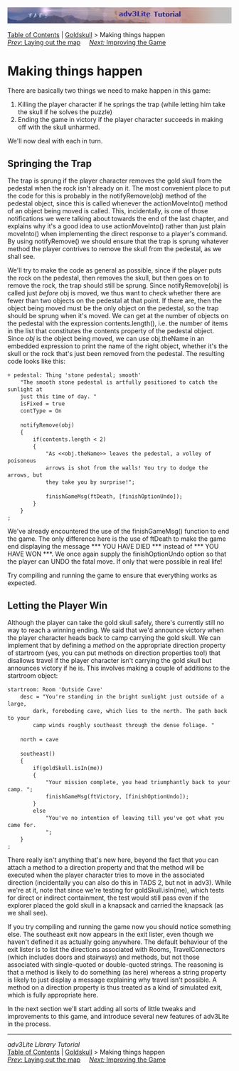 ---
---
<div class="topbar">

<img src="topbar.jpg" data-border="0" />

</div>

<div class="nav">

<a href="toc.html" class="nav">Table of Contents</a> \|
<a href="revisit.html" class="nav">Goldskull</a> \> Making things
happen  
<span class="navnp"><a href="goldmap.html" class="nav"><em>Prev:</em> Laying out the map</a>
    <a href="improving.html" class="nav"><em>Next:</em> Improving the
Game</a>     </span>

</div>

<div class="main">

# Making things happen

There are basically two things we need to make happen in this game:

1.  Killing the player character if he springs the trap (while letting
    him take the skull if he solves the puzzle)
2.  Ending the game in victory if the player character succeeds in
    making off with the skull unharmed.

We'll now deal with each in turn.

## Springing the Trap

The trap is sprung if the player character removes the gold skull from
the pedestal when the rock isn't already on it. The most convenient
place to put the code for this is probably in the
<span class="code">notifyRemove(obj)</span> method of the pedestal
object, since this is called whenever the
<span class="code">actionMoveInto()</span> method of an object being
moved is called. This, incidentally, is one of those notifications we
were talking about towards the end of the last chapter, and explains why
it's a good idea to use <span class="code">actionMoveInto()
</span>rather than just plain <span class="code">moveInto()</span> when
implementing the direct response to a player's command. By using
notifyRemove() we should ensure that the trap is sprung whatever method
the player contrives to remove the skull from the pedestal, as we shall
see.

We'll try to make the code as general as possible, since if the player
puts the rock on the pedestal, then removes the skull, but then goes on
to remove the rock, the trap should still be sprung. Since
<span class="code">notifyRemove(obj)</span> is called just *before* obj
is moved, we thus want to check whether there are fewer than two objects
on the pedestal at that point. If there are, then the object being moved
must be the only object on the pedestal, so the trap should be sprung
when it's moved. We can get at the number of objects on the pedestal
with the expression <span class="code">contents.length()</span>, i.e.
the number of items in the list that constitutes the
<span class="code">contents</span> property of the
<span class="code">pedestal</span> object. Since *obj* is the object
being moved, we can use <span class="code">obj.theName</span> in an
embedded expression to print the name of the right object, whether it's
the skull or the rock that's just been removed from the pedestal. The
resulting code looks like this:

<div class="code">

    + pedestal: Thing 'stone pedestal; smooth'
        "The smooth stone pedestal is artfully positioned to catch the sunlight at
        just this time of day. "
        isFixed = true
        contType = On
        
        notifyRemove(obj)
        {
            if(contents.length < 2)
            {
                "As <<obj.theName>> leaves the pedestal, a volley of poisonous
                arrows is shot from the walls! You try to dodge the arrows, but
                they take you by surprise!";  
                
                finishGameMsg(ftDeath, [finishOptionUndo]);  
            }
        }
    ;

</div>

We've already encountered the use of the
<span class="code">finishGameMsg()</span> function to end the game. The
only difference here is the use of <span class="code">ftDeath</span> to
make the game end displaying the message \*\*\* YOU HAVE DIED \*\*\*
instead of \*\*\* YOU HAVE WON \*\*\*. We once again supply the
<span class="code">finishOptionUndo</span> option so that the player can
UNDO the fatal move. If only that were possible in real life!

Try compiling and running the game to ensure that everything works as
expected.

## Letting the Player Win

Although the player can take the gold skull safely, there's currently
still no way to reach a winning ending. We said that we'd announce
victory when the player character heads back to camp carrying the gold
skull. We can implement that by defining a *method* on the appropriate
direction property of startroom (yes, you can put methods on direction
properties too!) that disallows travel if the player character isn't
carrying the gold skull but announces victory if he is. This involves
making a couple of additions to the startroom object:

<div class="code">

    startroom: Room 'Outside Cave'
        desc = "You're standing in the bright sunlight just outside of a large,
            dark, foreboding cave, which lies to the north. The path back to your
            camp winds roughly southeast through the dense foliage. " 
        
        north = cave 
        
        southeast()
        {
            if(goldSkull.isIn(me))
            {
                "Your mission complete, you head triumphantly back to your camp. ";
                finishGameMsg(ftVictory, [finishOptionUndo]);
            }
            else
                "You've no intention of leaving till you've got what you came for.
                ";
        }
    ;

</div>

There really isn't anything that's new here, beyond the fact that you
can attach a method to a direction property and that the method will be
executed when the player character tries to move in the associated
direction (incidentally you can also do this in TADS 2, but not in
adv3). While we're at it, note that since we're testing for
goldSkull.isIn(me), which tests for direct or indirect containment, the
test would still pass even if the explorer placed the gold skull in a
knapsack and carried the knapsack (as we shall see).

If you try compiling and running the game now you should notice
something else. The southeast exit now appears in the exit lister, even
though we haven't defined it as actually going anywhere. The default
behaviour of the exit lister is to list the directions associated with
Rooms, TravelConnectors (which includes doors and stairways) and
methods, but not those associated with single-quoted or double-quoted
strings. The reasoning is that a method is likely to do something (as
here) whereas a string property is likely to just display a message
explaining why travel isn't possible. A method on a direction property
is thus treated as a kind of simulated exit, which is fully appropriate
here.

In the next section we'll start adding all sorts of little tweaks and
improvements to this game, and introduce several new features of
adv3Lite in the process.

</div>

------------------------------------------------------------------------

<div class="navb">

*adv3Lite Library Tutorial*  
<a href="toc.html" class="nav">Table of Contents</a> \|
<a href="revisit.html" class="nav">Goldskull</a> \> Making things
happen  
<span class="navnp"><a href="goldmap.html" class="nav"><em>Prev:</em> Laying out the map</a>
    <a href="improving.html" class="nav"><em>Next:</em> Improving the
Game</a>     </span>

</div>
